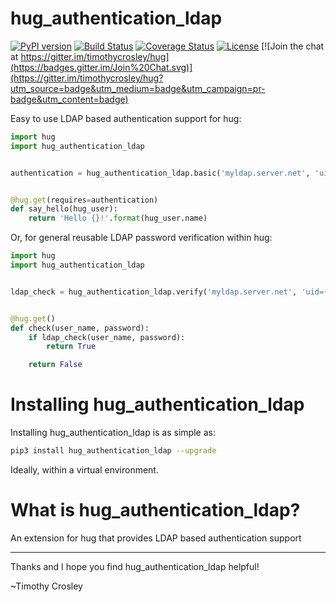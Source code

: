 hug_authentication_ldap
===================

[![PyPI version](https://badge.fury.io/py/hug_authentication_ldap.svg)](http://badge.fury.io/py/hug_authentication_ldap)
[![Build Status](https://travis-ci.org/timothycrosley/hug_authentication_ldap.svg?branch=master)](https://travis-ci.org/timothycrosley/hug_authentication_ldap)
[![Coverage Status](https://coveralls.io/repos/timothycrosley/hug_authentication_ldap/badge.svg?branch=master&service=github)](https://coveralls.io/github/timothycrosley/hug_authentication_ldap?branch=master)
[![License](https://img.shields.io/github/license/mashape/apistatus.svg)](https://pypi.python.org/pypi/hug_authentication_ldap/)
[![Join the chat at https://gitter.im/timothycrosley/hug](https://badges.gitter.im/Join%20Chat.svg)](https://gitter.im/timothycrosley/hug?utm_source=badge&utm_medium=badge&utm_campaign=pr-badge&utm_content=badge)

Easy to use LDAP based authentication support for hug:

```py
import hug
import hug_authentication_ldap


authentication = hug_authentication_ldap.basic('myldap.server.net', 'uid={user_name},ou=people')


@hug.get(requires=authentication)
def say_hello(hug_user):
    return 'Hello {}!'.format(hug_user.name)
```

Or, for general reusable LDAP password verification within hug:

```py
import hug
import hug_authentication_ldap


ldap_check = hug_authentication_ldap.verify('myldap.server.net', 'uid={user_name},ou=people')


@hug.get()
def check(user_name, password):
    if ldap_check(user_name, password):
        return True

    return False
```

Installing hug_authentication_ldap
===================

Installing hug_authentication_ldap is as simple as:

```bash
pip3 install hug_authentication_ldap --upgrade
```

Ideally, within a virtual environment.


What is hug_authentication_ldap?
===================

An extension for hug that provides LDAP based authentication support

--------------------------------------------

Thanks and I hope you find hug_authentication_ldap helpful!

~Timothy Crosley
